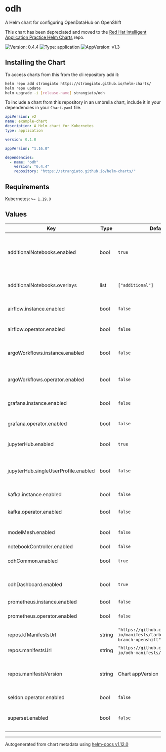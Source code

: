 # odh

A Helm chart for configuring OpenDataHub on OpenShift

This chart has been depreciated and moved to the [Red Hat Intelligent Application Practice Helm Charts](https://github.com/rh-intelligent-application-practice/helm-charts/tree/main/charts/odh) repo.

![Version: 0.4.4](https://img.shields.io/badge/Version-0.4.4-informational?style=flat-square) ![Type: application](https://img.shields.io/badge/Type-application-informational?style=flat-square) ![AppVersion: v1.3](https://img.shields.io/badge/AppVersion-v1.3-informational?style=flat-square)

## Installing the Chart

To access charts from this from the cli repository add it:

```sh
helm repo add strangiato https://strangiato.github.io/helm-charts/
helm repo update
helm upgrade -i [release-name] strangiato/odh
```

To include a chart from this repository in an umbrella chart, include it in your dependencies in your `Chart.yaml` file.

```yaml
apiVersion: v2
name: example-chart
description: A Helm chart for Kubernetes
type: application

version: 0.1.0

appVersion: "1.16.0"

dependencies:
  - name: "odh"
    version: "0.4.4"
    repository: "https://strangiato.github.io/helm-charts/"
```

## Requirements

Kubernetes: `>= 1.19.0`

## Values

| Key | Type | Default | Description |
|-----|------|---------|-------------|
| additionalNotebooks.enabled | bool | `true` | Enable the install of additional Jupyter Notebook images via overlays |
| additionalNotebooks.overlays | list | `["additional"]` | Notebook overlays to include in the deployment |
| airflow.instance.enabled | bool | `false` | Enable install of the Airflow instance |
| airflow.operator.enabled | bool | `false` | Enable install of the Airflow Operator |
| argoWorkflows.instance.enabled | bool | `false` | Enable install of the Argo Workflows instance |
| argoWorkflows.operator.enabled | bool | `false` | Enable install of the Argo Workflows Operator |
| grafana.instance.enabled | bool | `false` | Enable install of a Grafana instance |
| grafana.operator.enabled | bool | `false` | Enable install of the Grafana Operator |
| jupyterHub.enabled | bool | `true` | Enable the install of a JupyterHub instance |
| jupyterHub.singleUserProfile.enabled | bool | `false` | Enable the configuration of a singleUserProfile for JupyterHub |
| kafka.instance.enabled | bool | `false` | Enable install of a Kafka instance |
| kafka.operator.enabled | bool | `false` | Enable install of the Strimzi Kafka Operator |
| modelMesh.enabled | bool | `false` | Enable install of the Model Mesh instnace |
| notebookController.enabled | bool | `false` |  |
| odhCommon.enabled | bool | `true` | Enable install of ODH Common resources |
| odhDashboard.enabled | bool | `true` | Enable install of the ODH Dashboard instance |
| prometheus.instance.enabled | bool | `false` |  |
| prometheus.operator.enabled | bool | `false` | Enable install of the Prometheus Operator |
| repos.kfManifestsUrl | string | `"https://github.com/opendatahub-io/manifests/tarball/v1.5-branch-openshift"` | KubeFlow manifest URL |
| repos.manifestsUrl | string | `"https://github.com/opendatahub-io/odh-manifests/tarball/"` | ODH Manifests URL base |
| repos.manifestsVersion | string | Chart appVersion | Used to overwrite teh manifestsURL version from the chart appVersion |
| seldon.operator.enabled | bool | `false` | Enable install of Seldon Operator |
| superset.enabled | bool | `false` | Enable install of Apache Superset instance |

----------------------------------------------
Autogenerated from chart metadata using [helm-docs v1.12.0](https://github.com/norwoodj/helm-docs/releases/v1.12.0)
